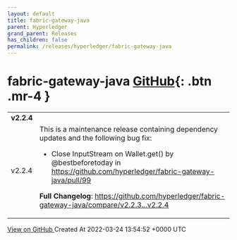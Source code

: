 ```yaml
---
layout: default
title: fabric-gateway-java
parent: Hyperledger
grand_parent: Releases
has_children: false
permalink: /releases/hyperledger/fabric-gateway-java
---
```


# fabric-gateway-java <span class="fs-3 right-align">[GitHub](https://github.com/hyperledger/fabric-gateway-java){: .btn .mr-4 }</span>


<div>
    <table>
        <tr>
            <td colspan="2">
                <b>
                    v2.2.4
                </b>
            </td>
        </tr>
        <tr>
            <td>
                <span class="chip">
                    v2.2.4
                </span>
            </td>
            <td>
                This is a maintenance release containing dependency updates and the following bug fix:

* Close InputStream on Wallet.get() by @bestbeforetoday in https://github.com/hyperledger/fabric-gateway-java/pull/99

**Full Changelog**: https://github.com/hyperledger/fabric-gateway-java/compare/v2.2.3...v2.2.4
            </td>
        </tr>
    </table>
    <a href="https://github.com/hyperledger/fabric-gateway-java/releases/tag/v2.2.4" class=".btn">
        View on GitHub
    </a>
    <span class="right-align">
        Created At 2022-03-24 13:54:52 +0000 UTC
    </span>
</div>


